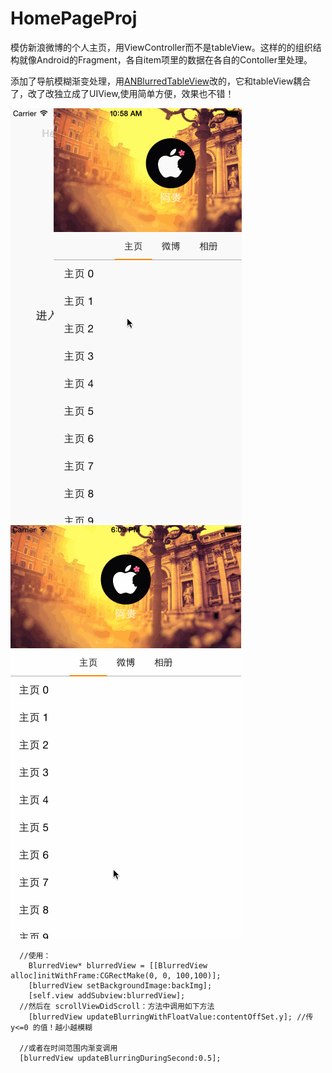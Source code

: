 # HomePageProj
模仿新浪微博的个人主页，用ViewController而不是tableView。这样的的组织结构就像Android的Fragment，各自item项里的数据在各自的Contoller里处理。

添加了导航模糊渐变处理，用[ANBlurredTableView](https://github.com/aaronn/ANBlurredTableView)改的，它和tableView耦合了，改了改独立成了UIView,使用简单方便，效果也不错！

![图片](https://github.com/AndyFightting/HomePageProj/blob/master/simple.gif)
![图片](https://github.com/AndyFightting/HomePageProj/blob/master/simple2.gif)

```
  //使用：
    BlurredView* blurredView = [[BlurredView alloc]initWithFrame:CGRectMake(0, 0, 100,100)];
    [blurredView setBackgroundImage:backImg];
    [self.view addSubview:blurredView];
  //然后在 scrollViewDidScroll：方法中调用如下方法
    [blurredView updateBlurringWithFloatValue:contentOffSet.y]; //传 y<=0 的值！越小越模糊
  
  //或者在时间范围内渐变调用
  [blurredView updateBlurringDuringSecond:0.5];
    
    
```
